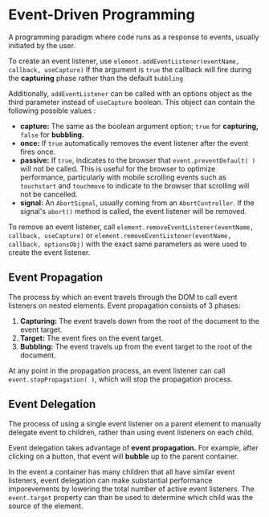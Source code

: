 # Event-Driven Programming

A programming paradigm where code runs as a response to events, usually initiated by the user.

To create an event listener, use `element.addEventListener(eventName, callback, useCapture)` If the argument is `true` the callback will fire during the **capturing** phase rather than the default `bubbling`

Additionally, `addEventListener` can be called with an options object as the third parameter instead of `useCapture` boolean. This object can contain the following possible values :

- **capture:** The same as the boolean argument option; `true` for **capturing,** `false` for **bubbling.**
- **once:** If `true` automatically removes the event listener after the event fires once.
- **passive:** If `true`, indicates to the browser that `event.preventDefault( )` will not be called. This is useful for the browser to optimize performance, particularly with mobile scrolling events such as `touchstart` and `touchmove` to indicate to the browser that scrolling will not be cancelled.
- **signal:** An `AbortSignal`, usually coming from an `AbortController`. If the signal's `abort()` method is called, the event listener will be removed.

To remove an event listener, call `element.removeEventListener(eventName, callback, useCapture)` or `element.removeEventListener(eventName, callback, optionsObj)` with the exact same parameters as were used to create the event listener.

## Event Propagation

The process by which an event travels through the DOM to call event listeners on nested elements. Event propagation consists of 3 phases:

1.  **Capturing:** The event travels down from the root of the document to the event target.
2.  **Target:** The event fires on the event target.
3.  **Bubbling:** The event travels up from the event target to the root of the document.

At any point in the propagation process, an event listener can call `event.stopPropagation( )`, which will stop the propagation process.

## Event Delegation

The process of using a single event listener on a parent element to manually delegate event to children, rather than using event listeners on each child.

Event delegation takes advantage of **event propagation.** For example, after clicking on a button, that event will **bubble** up to the parent container.

In the event a container has many children that all have similar event listeners, event delegation can make substantial performance imporevements by lowering the total number of active event listeners. The `event.target` property can than be used to determine which child was the source of the element.
